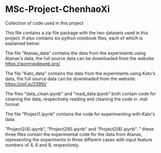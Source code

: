 # MSc-Project-ChenhaoXi
Collection of code used in this project

This file contains a zip file package with the two datasets used in this project. It also contains six python notebook files, each of which is explained below:

The file "Atanas_data" contains the data from the experiments using Atanas's data, the full source data can be downloaded from the website: https://wormwideweb.org/

The file "Kato_data" contains the data from the experiments using Kato's data, the full source data can be downloaded from the website: https://osf.io/2395t/

The files "data_clean.ipynb" and "read_data.ipynb" both contain code for cleaning the data, respectively reading and cleaning the code in .mat format.

The file "Project1.ipynb" contains the code for experimenting with Kato's data.

"Project2(4).ipynb", "Project2(6).ipynb" and "Project2(8).ipynb". " these three files contain the experimental code for the data from Atanas, representing the experiments in three different cases with input feature numbers of 4, 6 and 8, respectively.

